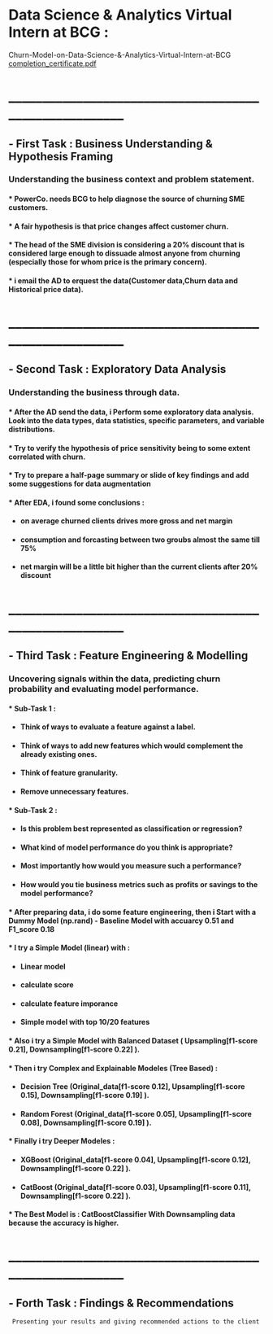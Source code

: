 ﻿# Data Science & Analytics Virtual Intern at BCG :
 Churn-Model-on-Data-Science-&-Analytics-Virtual-Intern-at-BCG
 [completion_certificate.pdf](https://github.com/Ahmed-G-ElTaher/Churn-Model-on-Data-Science-and-Analytics-Virtual-Intern-at-BCG/files/11772786/completion_certificate.pdf)

# ______________________________________________________

## - First Task : Business Understanding & Hypothesis Framing
 ### Understanding the business context and problem statement.
#### * PowerCo. needs BCG to help diagnose the source of churning SME customers.
#### * A fair hypothesis is that price changes affect customer churn.
#### * The head of the SME division is considering a 20% discount that is considered large enough to dissuade almost anyone from churning (especially those for whom price is the primary concern).
#### * i email the AD to erquest the data(Customer data,Churn data and Historical price data).
# ______________________________________________________


## - Second Task : Exploratory Data Analysis
 ### Understanding the business through data.
#### * After the AD send the data, i Perform some exploratory data analysis. Look into the data types, data statistics, specific parameters, and variable distributions.
#### * Try to verify the hypothesis of price sensitivity being to some extent correlated with churn.
#### * Try to prepare a half-page summary or slide of key findings and add some suggestions for data augmentation
#### * After EDA, i found some conclusions : 
 - #### on average churned clients drives more gross and net margin 
 - #### consumption and forcasting between two groubs almost the same till 75% 
 - #### net margin will be a little bit higher than the current clients after 20% discount 
# ______________________________________________________
 

## - Third Task : Feature Engineering & Modelling
 ### Uncovering signals within the data, predicting churn probability and evaluating model performance.
 
#### * Sub-Task 1 :
 - #### Think of ways to evaluate a feature against a label.
 - #### Think of ways to add new features which would complement the already existing ones. 
 - #### Think of feature granularity. 
 - #### Remove unnecessary features.
 
#### * Sub-Task 2 :

 - #### Is this problem best represented as classification or regression? 
 - #### What kind of model performance do you think is appropriate? 
 - #### Most importantly how would you measure such a performance? 
 - #### How would you tie business metrics such as profits or savings to the model performance?

#### * After preparing data, i do some feature engineering, then i Start with a Dummy Model (np.rand) - Baseline Model with accuarcy 0.51 and F1_score 0.18
#### * I try a Simple Model (linear) with :
 - #### Linear model
 - #### calculate score
 - #### calculate feature imporance
 - #### Simple model with top 10/20 features
#### * Also i try a Simple Model with Balanced Dataset ( Upsampling[f1-score 0.21], Downsampling[f1-score 0.22] ).
#### * Then i try Complex and Explainable Modeles (Tree Based) :
 - #### Decision Tree (Original_data[f1-score 0.12], Upsampling[f1-score  0.15], Downsampling[f1-score 0.19] ).
 - #### Random Forest (Original_data[f1-score 0.05], Upsampling[f1-score  0.08], Downsampling[f1-score 0.19] ).
#### * Finally i try Deeper Modeles :
 - #### XGBoost (Original_data[f1-score 0.04], Upsampling[f1-score  0.12], Downsampling[f1-score 0.22] ).
 - #### CatBoost (Original_data[f1-score 0.03], Upsampling[f1-score  0.11], Downsampling[f1-score 0.22] ).

#### * The Best Model is : CatBoostClassifier With Downsampling data because the accuracy is higher.


# ______________________________________________________



## - Forth Task : Findings & Recommendations
     Presenting your results and giving recommended actions to the client

